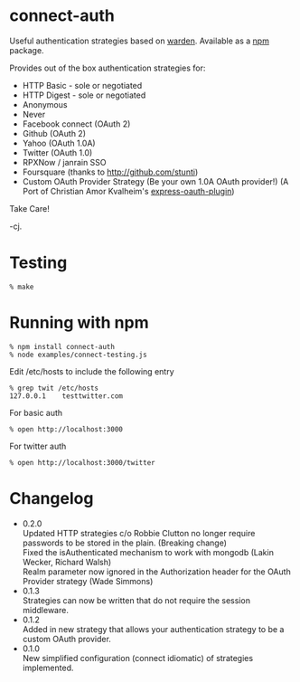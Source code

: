 connect-auth
============

Useful authentication strategies based on [warden]. Available as a [npm] package.

Provides out of the box authentication strategies for:

* HTTP Basic - sole or negotiated
* HTTP Digest - sole or negotiated
* Anonymous
* Never
* Facebook connect (OAuth 2)
* Github (OAuth 2)
* Yahoo (OAuth 1.0A)
* Twitter (OAuth 1.0)
* RPXNow / janrain SSO 
* Foursquare (thanks to http://github.com/stunti)
* Custom OAuth Provider Strategy (Be your own 1.0A OAuth provider!) (A Port of Christian Amor Kvalheim's  [express-oauth-plugin])  

Take Care!

-cj.


Testing
=======

    % make

Running with npm
=================

    % npm install connect-auth
    % node examples/connect-testing.js

Edit /etc/hosts to include the following entry

    % grep twit /etc/hosts
    127.0.0.1    testtwitter.com

For basic auth

    % open http://localhost:3000

For twitter auth

    % open http://localhost:3000/twitter


[warden]: http://github.com/hassox/warden
[npm]: http://github.com/isaacs/npm    
[express-oauth-plugin]: http://github.com/christkv/node-express-oauth-plugin


Changelog
=========

 * 0.2.0  
		Updated HTTP strategies c/o Robbie Clutton no longer require passwords to be stored in the plain. (Breaking change)  
		Fixed the isAuthenticated mechanism to work with mongodb (Lakin Wecker, Richard Walsh)  
		Realm parameter now ignored in the Authorization header for the OAuth Provider strategy (Wade Simmons)
 * 0.1.3  
		Strategies can now be written that do not require the session middleware.
 * 0.1.2  
		Added in new strategy that allows your authentication strategy to be a custom OAuth provider.
 * 0.1.0  
		New simplified configuration (connect idiomatic) of strategies implemented.
